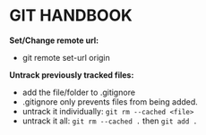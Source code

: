 # GIT HANDBOOK

**Set/Change remote url:**
- git remote set-url origin <remote repo url>

**Untrack previously tracked files:**
- add the file/folder to .gitignore
- .gitignore only prevents files from being added.
- untrack it individually: 
`git rm --cached <file>`
- untrack it all: `git rm --cached .` then `git add .`

